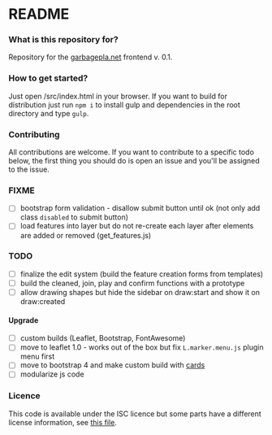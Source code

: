 # README #

### What is this repository for?
Repository for the [garbagepla.net](https://www.garbagepla.net) frontend v. 0.1.

### How to get started?
Just open /src/index.html in your browser. If you want to build for distribution just run `npm i` to install gulp and dependencies in the root directory and type `gulp`.

### Contributing
All contributions are welcome. If you want to contribute to a specific todo below, the first thing you should do is open an issue and you'll be assigned to the issue.

### FIXME
- [ ] bootstrap form validation - disallow submit button until ok (not only add class `disabled` to submit button)
- [ ] load features into layer but do not re-create each layer after elements are added or removed (get_features.js) 

### TODO
- [ ] finalize the edit system (build the feature creation forms from templates)
- [ ] build the cleaned, join, play and confirm functions with a prototype
- [ ] allow drawing shapes but hide the sidebar on draw:start and show it on draw:created

#### Upgrade
- [ ] custom builds (Leaflet, Bootstrap, FontAwesome)
- [ ] move to leaflet 1.0 - works out of the box but fix `L.marker.menu.js` plugin menu first
- [ ] move to bootstrap 4 and make custom build with [cards](http://v4-alpha.getbootstrap.com/components/card)
- [ ] modularize js code

### Licence
This code is available under the ISC licence but some parts have a different license information, see [this file](https://github.com/garbageplanet/web-ui/blob/dev/license.md).